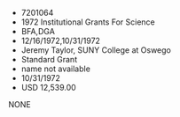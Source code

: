 * 7201064
* 1972 Institutional Grants For Science
* BFA,DGA
* 12/16/1972,10/31/1972
* Jeremy Taylor, SUNY College at Oswego
* Standard Grant
*   name not available
* 10/31/1972
* USD 12,539.00

NONE